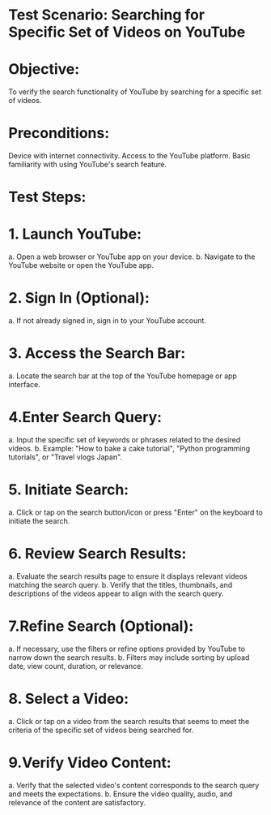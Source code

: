 # Test Scenario: Searching for Specific Set of Videos on YouTube

# Objective:
To verify the search functionality of YouTube by searching for a specific set of videos.

# Preconditions:

Device with internet connectivity.
Access to the YouTube platform.
Basic familiarity with using YouTube's search feature.

# Test Steps:

# 1. Launch YouTube:
a. Open a web browser or YouTube app on your device.
b. Navigate to the YouTube website or open the YouTube app.

# 2. Sign In (Optional):
a. If not already signed in, sign in to your YouTube account.

# 3. Access the Search Bar:
a. Locate the search bar at the top of the YouTube homepage or app interface.

# 4.Enter Search Query:
a. Input the specific set of keywords or phrases related to the desired videos.
b. Example: "How to bake a cake tutorial", "Python programming tutorials", or "Travel vlogs Japan".

# 5. Initiate Search:
a. Click or tap on the search button/icon or press "Enter" on the keyboard to initiate the search.

# 6. Review Search Results:
a. Evaluate the search results page to ensure it displays relevant videos matching the search query.
b. Verify that the titles, thumbnails, and descriptions of the videos appear to align with the search query.

# 7.Refine Search (Optional):
a. If necessary, use the filters or refine options provided by YouTube to narrow down the search results.
b. Filters may include sorting by upload date, view count, duration, or relevance.

# 8. Select a Video:
a. Click or tap on a video from the search results that seems to meet the criteria of the specific set of videos being searched for.

# 9.Verify Video Content:
a. Verify that the selected video's content corresponds to the search query and meets the expectations.
b. Ensure the video quality, audio, and relevance of the content are satisfactory.

